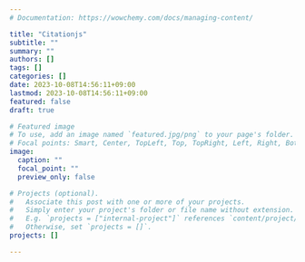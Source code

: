 ```yaml
---
# Documentation: https://wowchemy.com/docs/managing-content/

title: "Citationjs"
subtitle: ""
summary: ""
authors: []
tags: []
categories: []
date: 2023-10-08T14:56:11+09:00
lastmod: 2023-10-08T14:56:11+09:00
featured: false
draft: true

# Featured image
# To use, add an image named `featured.jpg/png` to your page's folder.
# Focal points: Smart, Center, TopLeft, Top, TopRight, Left, Right, BottomLeft, Bottom, BottomRight.
image:
  caption: ""
  focal_point: ""
  preview_only: false

# Projects (optional).
#   Associate this post with one or more of your projects.
#   Simply enter your project's folder or file name without extension.
#   E.g. `projects = ["internal-project"]` references `content/project/deep-learning/index.md`.
#   Otherwise, set `projects = []`.
projects: []

---
```

<div id="element"></div>
<script type="text/javascript">
async function getData(url) {
  const response = await fetch(url);
  return response.json();
}
window.onload = async function () {
const jsondata = await getData("./citations.json")
console.log(jsondata.citations[0])
let Cite = require('citation-js')
let bibliography = "";
for (let i in jsondata.citations) {
  let cite = await Cite.async(jsondata.citations[i])
  let bibliography_i = cite.format('bibliography', {
    format: 'html',
    template: 'apa',
    lang: 'en-US'
  })
  bibliography += bibliography_i + "<br />"
}
let element = document.getElementById('element')
element.innerHTML = bibliography
_altmetric_embed_init()
}
</script>